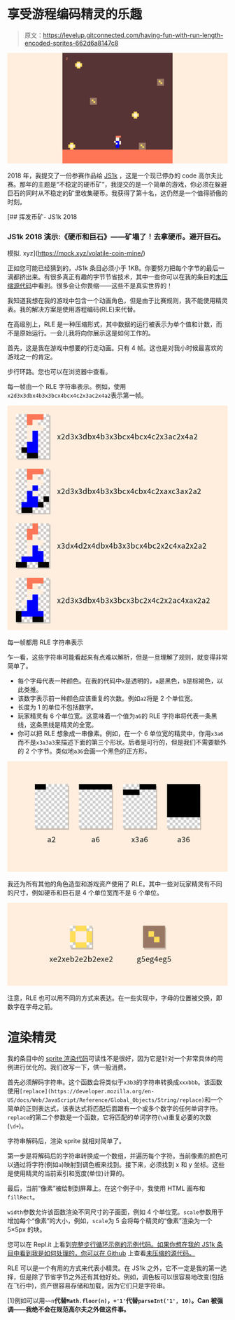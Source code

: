 # 享受游程编码精灵的乐趣

> 原文：<https://levelup.gitconnected.com/having-fun-with-run-length-encoded-sprites-662d6a8147c8>

![](img/8aa00c217376b53f77c1f22835f85d8c.png)

2018 年，我提交了一份参赛作品给 [JS1k](https://js1k.com/) ，这是一个现已停办的 code 高尔夫比赛。那年的主题是“不稳定的硬币矿”，我提交的是一个简单的游戏，你必须在躲避巨石的同时从不稳定的矿里收集硬币。我获得了第十名，这仍然是一个值得骄傲的时刻。

 [## 挥发币矿- JS1k 2018

### JS1k 2018 演示:《硬币和巨石》——矿塌了！去拿硬币。避开巨石。

模拟. xyz](https://mock.xyz/volatile-coin-mine/) 

正如您可能已经猜到的，JS1k 条目必须小于 1KB。你要努力把每个字节的最后一滴都挤出来。有很多真正有趣的字节节省技术，其中一些你可以在我的条目的[未压缩源代码](https://github.com/andrewb/volatile-coin-mine/blob/master/index.js)中看到。很多会让你畏缩——这些不是真实世界的！

我知道我想在我的游戏中包含一个动画角色，但是由于比赛规则，我不能使用精灵表。我的解决方案是使用游程编码(RLE)来代替。

在高级别上，RLE 是一种压缩形式，其中数据的运行被表示为单个值和计数，而不是原始运行。一会儿我将向你展示这是如何工作的。

首先，这是我在游戏中想要的行走动画。只有 4 帧。这也是对我小时候最喜欢的游戏之一的肯定。

步行环路。您也可以在浏览器中查看。

每一帧由一个 RLE 字符串表示。例如，使用`x2d3x3dbx4b3x3bcx4bcx4c2x3ac2x4a2`表示第一帧。

![](img/8feb210e8bd8567c11cf431b9e209d46.png)

每一帧都用 RLE 字符串表示

乍一看，这些字符串可能看起来有点难以解析，但是一旦理解了规则，就变得非常简单了。

*   每个字母代表一种颜色。在我的代码中`x`是透明的，`a`是黑色，`b`是棕褐色，以此类推。
*   该数字表示前一种颜色应该重复的次数。例如`a2`将是 2 个单位宽。
*   长度为 1 的单位不包括数字。
*   玩家精灵有 6 个单位宽。这意味着一个值为`a6`的 RLE 字符串将代表一条黑线，这条黑线是精灵的全宽。
*   你可以把 RLE 想象成一串像素。例如，在一个 6 单位宽的精灵中，你用`x3a6`而不是`x3a3a3`来描述下面的第三个形状。后者是可行的，但是我们不需要额外的 2 个字节。类似地`a36`会画一个黑色的正方形。

![](img/031e88532cca484da0e3a624dc5c16dd.png)

我还为所有其他的角色造型和游戏资产使用了 RLE。其中一些对玩家精灵有不同的尺寸，例如硬币和巨石是 4 个单位宽而不是 6 个单位。

![](img/3eb37ab0eca96fb8b57333a6ec6e632e.png)

注意，RLE 也可以用不同的方式来表达。在一些实现中，字母的位置被交换，即数字在字母之前。

# 渲染精灵

我的条目中的 [sprite 渲染代码](https://github.com/andrewb/volatile-coin-mine/blob/master/index.js#L21-L54)可读性不是很好，因为它是针对一个非常具体的用例进行优化的。我们改写一下，供一般消费。

首先必须解码字符串。这个函数会将类似于`x3b3`的字符串转换成`xxxbbb`。该函数使用`[replace](https://developer.mozilla.org/en-US/docs/Web/JavaScript/Reference/Global_Objects/String/replace)`和一个简单的正则表达式，该表达式将匹配后面跟有一个或多个数字的任何单词字符。`replace`的第二个参数是一个函数，它将匹配的单词字符(`\w`)重复必要的次数(`\d+`)。

字符串解码后，渲染 sprite 就相对简单了。

第一步是将解码后的字符串转换成一个数组，并遍历每个字符。当前像素的颜色可以通过将字符(例如`a`)映射到调色板来找到。接下来，必须找到 x 和 y 坐标。这些是使用精灵的当前索引和宽度(单位)计算的。

最后，当前“像素”被绘制到屏幕上。在这个例子中，我使用 HTML 画布和`fillRect`。

`width`参数允许该函数渲染不同尺寸的子画面，例如 4 个单位宽。`scale`参数用于增加每个“像素”的大小，例如，`scale`为 5 会将每个精灵的“像素”渲染为一个 5×5px 的块。

您可以在 Repl.it 上看到[完整步行循环示例的示例代码。如果你想在我的 JS1k 条目中看到我是如何处理的，你可以在 Github](https://replit.com/@AndrewBerry1/RLE#script.js) 上查看[未压缩的源代码。](https://github.com/andrewb/volatile-coin-mine/blob/master/index.js)

RLE 可以是一个有用的方式来代表小精灵。在 JS1k 之外，它不一定是我的第一选择，但是除了节省字节之外还有其他好处。例如，调色板可以很容易地改变(包括在飞行中)，资产很容易存储和加载，因为它们只是字符串。

[1]例如可以用`~~n`**代替`Math.floor(n)`，`+'1'`代替`parseInt('1', 10)`。Can 被强调——我绝不会在规范高尔夫之外做这件事。**